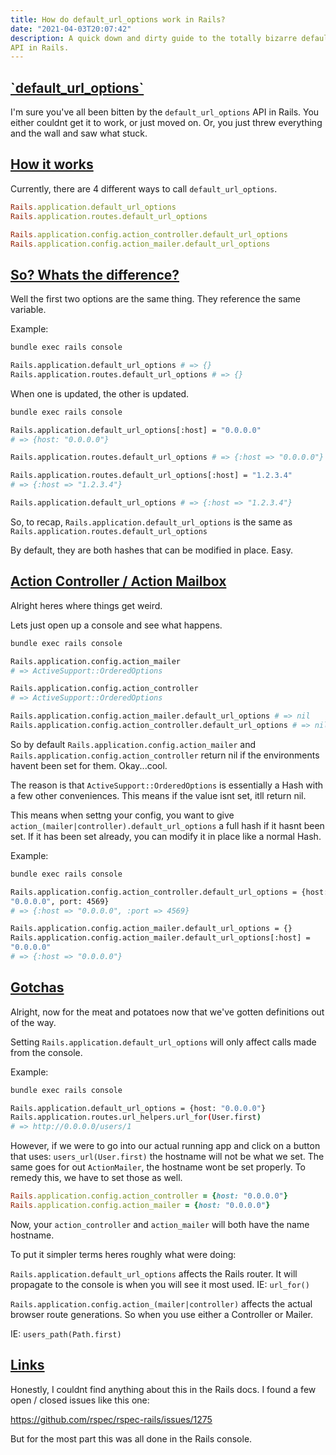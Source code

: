 ```yaml
---
title: How do default_url_options work in Rails?
date: "2021-04-03T20:07:42"
description: A quick down and dirty guide to the totally bizarre default_url_options
API in Rails.
---
```


<h2 id="default-url-options">
  <a href="#default-url-options">
    `default_url_options`
  </a>
</h2>

I'm sure you've all been bitten by the `default_url_options` API in
Rails. You either couldnt get it to work, or just moved on. Or, you just
threw everything and the wall and saw what stuck.

<h2 id="how-it-works">
  <a href="#how-it-works">
    How it works
  </a>
</h2>

Currently, there are 4 different ways to call `default_url_options`.

```rb
Rails.application.default_url_options
Rails.application.routes.default_url_options

Rails.application.config.action_controller.default_url_options
Rails.application.config.action_mailer.default_url_options
```

<h2 id="whats-the-difference">
  <a href="#whats-the-difference">
    So? Whats the difference?
  </a>
</h2>

Well the first two options are the same thing. They reference the same variable.

Example:

```bash
bundle exec rails console

Rails.application.default_url_options # => {}
Rails.application.routes.default_url_options # => {}
```

When one is updated, the other is updated.

```bash
bundle exec rails console

Rails.application.default_url_options[:host] = "0.0.0.0"
# => {host: "0.0.0.0"}

Rails.application.routes.default_url_options # => {:host => "0.0.0.0"}

Rails.application.routes.default_url_options[:host] = "1.2.3.4"
# => {:host => "1.2.3.4"}

Rails.application.default_url_options # => {:host => "1.2.3.4"}
```


So, to recap, `Rails.application.default_url_options` is the same as
`Rails.application.routes.default_url_options`

By default, they are both hashes that can be modified in place. Easy.

<h2 id="action-controller-mailbox">
  <a href="#action-controller-mailbox">
    Action Controller / Action Mailbox
  </a>
</h2>

Alright heres where things get weird.

Lets just open up a console and see what happens.

```bash
bundle exec rails console

Rails.application.config.action_mailer
# => ActiveSupport::OrderedOptions

Rails.application.config.action_controller
# => ActiveSupport::OrderedOptions

Rails.application.config.action_mailer.default_url_options # => nil
Rails.application.config.action_controller.default_url_options # => nil
```

So by default `Rails.application.config.action_mailer` and
`Rails.application.config.action_controller` return nil if the
environments havent been set for them. Okay...cool.

The reason is that `ActiveSupport::OrderedOptions` is essentially a Hash
with a few other conveniences. This means if the value isnt set, itll
return nil.

This means when settng your config, you want to give
`action_(mailer|controller).default_url_options` a full hash if it hasnt
been set. If it has been set already, you can modify it in place like a
normal Hash.

Example:

```bash
bundle exec rails console

Rails.application.config.action_controller.default_url_options = {host:
"0.0.0.0", port: 4569}
# => {:host => "0.0.0.0", :port => 4569}

Rails.application.config.action_mailer.default_url_options = {}
Rails.application.config.action_mailer.default_url_options[:host] =
"0.0.0.0"
# => {:host => "0.0.0.0"}
```

<h2 id="bring-it-around-town">
  <a href="#bring-it-around-town">
    Gotchas
  </a>
</h2>

Alright, now for the meat and potatoes now that we've gotten definitions
out of the way.

Setting `Rails.application.default_url_options` will only affect calls
made from the console.

Example:

```bash
bundle exec rails console

Rails.application.default_url_options = {host: "0.0.0.0"}
Rails.application.routes.url_helpers.url_for(User.first)
# => http://0.0.0.0/users/1
```

However, if we were to go into our actual running app and click on a
button that uses: `users_url(User.first)` the hostname will not be what
we set. The same goes for out `ActionMailer`, the hostname wont be set
properly. To remedy this, we have to set those as well.

```rb
Rails.application.config.action_controller = {host: "0.0.0.0"}
Rails.application.config.action_mailer = {host: "0.0.0.0"}
```

Now, your `action_controller` and `action_mailer` will both have the
name hostname.

To put it simpler terms heres roughly what were doing:

`Rails.application.default_url_options` affects the Rails router.
It will propagate to the console is when you will see it most used.
IE: `url_for()`

`Rails.application.config.action_(mailer|controller)` affects the actual
browser route generations. So when you use either a Controller or
Mailer.

IE: `users_path(Path.first)`

<h2 id="links">
  <a href="#links">
    Links
  </a>
</h2>

Honestly, I couldnt find anything about this in the Rails docs. I found
a few open / closed issues like this one:

https://github.com/rspec/rspec-rails/issues/1275

But for the most part this was all done in the Rails console.
